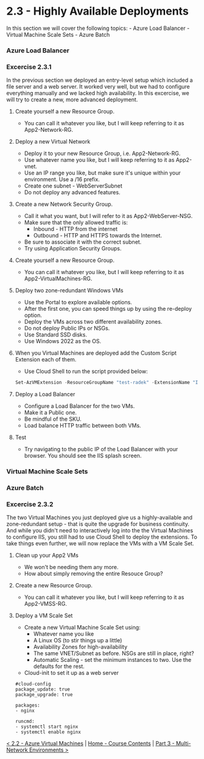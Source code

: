 # 2.3 - Highly Available Deployments

In this section we will cover the following topics:
    - Azure Load Balancer
    - Virtual Machine Scale Sets
    - Azure Batch

### Azure Load Balancer


### Excercise 2.3.1

In the previous section we deployed an entry-level setup which included a file server and a web server. It worked very well, but we had to configure everything manually and we lacked high availability. 
In this excercise, we will try to create a new, more advanced deployment.

1) Create yourself a new Resource Group.
    - You can call it whatever you like, but I will keep referring to it as App2-Network-RG.

2) Deploy a new Virtual Network
    - Deploy it to your new Resource Group, i.e. App2-Network-RG.
    - Use whatever name you like, but I will keep referring to it as App2-vnet.
    - Use an IP range you like, but make sure it's unique within your environment. Use a /16 prefix.
    - Create one subnet - WebServerSubnet
    - Do not deploy any advanced features.

3) Create a new Network Security Group.
    - Call it what you want, but I will refer to it as App2-WebServer-NSG.
    - Make sure that the only allowed traffic is:
        - Inbound - HTTP from the internet
        - Outbound - HTTP and HTTPS towards the Internet.
    - Be sure to associate it with the correct subnet.
    - Try using Application Security Groups.

4) Create yourself a new Resource Group.
    - You can call it whatever you like, but I will keep referring to it as App2-VirtualMachines-RG.

5) Deploy two zone-redundant Windows VMs
    - Use the Portal to explore available options.  
    - After the first one, you can speed things up by using the re-deploy option.
    - Deploy the VMs across two different availability zones.
    - Do not deploy Public IPs or NSGs.
    - Use Standard SSD disks.
    - Use Windows 2022 as the OS.

6) When you Virtual Machines are deployed add the Custom Script Extension each of them. 
    - Use Cloud Shell to run the script provided below:

    ```PowerShell
    Set-AzVMExtension -ResourceGroupName "test-radek" -ExtensionName "IIS" -VMName "testradek" -Location "SwedenCentral" -Publisher Microsoft.Compute -ExtensionType CustomScriptExtension -TypeHandlerVersion 1.8 -SettingString '{"commandToExecute":"powershell Add-WindowsFeature Web-Server; powershell Add-Content -Path \"C:\\inetpub\\wwwroot\\Default.htm\" -Value $($env:computername)"}'
    ```

7) Deploy a Load Balancer 
    - Configure a Load Balancer for the two VMs.
    - Make it a Public one.
    - Be mindful of the SKU.
    - Load balance HTTP traffic between both VMs.

8) Test
    - Try navigating to the public IP of the Load Balancer with your browser. You should see the IIS splash screen. 


### Virtual Machine Scale Sets


### Azure Batch


### Excercise 2.3.2

The two Virtual Machines you just deployed give us a highly-available and zone-redundant setup - that is quite the upgrade for business continuity. And while you didn't need to interactively log into the the Virtual Machines to configure IIS, you still had to use Cloud Shell to deploy the extensions. 
To take things even further, we will now replace the VMs with a VM Scale Set.

1) Clean up your App2 VMs
    - We won't be needing them any more.
    - How about simply removing the entire Resouce Group?

2) Create a new Resource Group.
    - You can call it whatever you like, but I will keep referring to it as App2-VMSS-RG.

3) Deploy a VM Scale Set
    - Create a new Virtual Machine Scale Set using:
        - Whatever name you like
        - A Linux OS (to stir things up a little)
        - Availability Zones for high-availability
        - The same VNET/Subnet as before. NSGs are still in place, right?
        - Automatic Scaling - set the minimum instances to two. Use the defaults for the rest.
    - Cloud-init to set it up as a web server

    ```Cloud-Init
    #cloud-config
    package_update: true
    package_upgrade: true

    packages:
    - nginx

    runcmd:
    - systemctl start nginx
    - systemctl enable nginx
    ```


[< 2.2 - Azure Virtual Machines](./azureVirtualMachines.md) | [Home - Course Contents](../Contents.md) |  [ Part 3 - Multi-Network Environments >](../Part3/partThreeIndex.md)